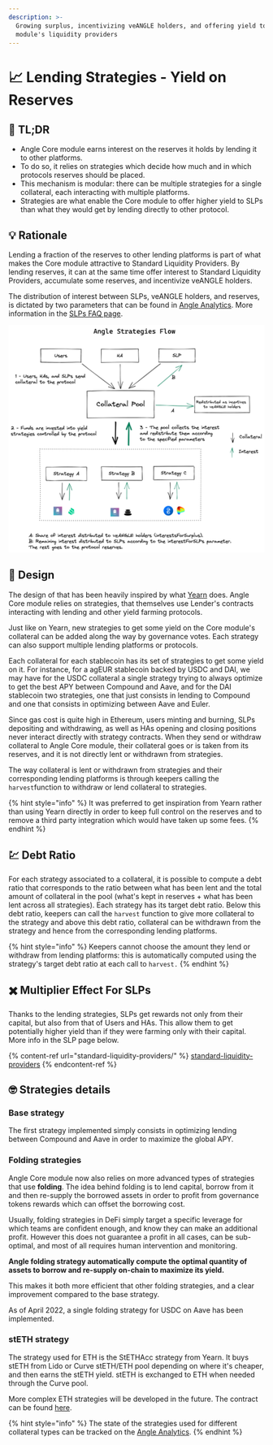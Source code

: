 ```yaml
---
description: >-
  Growing surplus, incentivizing veANGLE holders, and offering yield to the Core
  module's liquidity providers
---
```


# 📈 Lending Strategies - Yield on Reserves

## 🔎 TL;DR

* Angle Core module earns interest on the reserves it holds by lending it to other platforms.
* To do so, it relies on strategies which decide how much and in which protocols reserves should be placed.
* This mechanism is modular: there can be multiple strategies for a single collateral, each interacting with multiple platforms.
* Strategies are what enable the Core module to offer higher yield to SLPs than what they would get by lending directly to other protocol.

## 💡 Rationale

Lending a fraction of the reserves to other lending platforms is part of what makes the Core module attractive to Standard Liquidity Providers. By lending reserves, it can at the same time offer interest to Standard Liquidity Providers, accumulate some reserves, and incentivize veANGLE holders.

The distribution of interest between SLPs, veANGLE holders, and reserves, is dictated by two parameters that can be found in [Angle Analytics](https://analytics.angle.money). More information in the [SLPs FAQ page](standard-liquidity-providers/faq-slps.md#do-slps-get-all-transaction-fees-and-lending-returns-from-the-protocol).

![](../.gitbook/assets/angle-strategies-flow.png)

## 🎨 Design

The design of that has been heavily inspired by what [Yearn](https://yearn.finance) does. Angle Core module relies on strategies, that themselves use Lender's contracts interacting with lending and other yield farming protocols.

Just like on Yearn, new strategies to get some yield on the Core module's collateral can be added along the way by governance votes. Each strategy can also support multiple lending platforms or protocols.

Each collateral for each stablecoin has its set of strategies to get some yield on it. For instance, for a agEUR stablecoin backed by USDC and DAI, we may have for the USDC collateral a single strategy trying to always optimize to get the best APY between Compound and Aave, and for the DAI stablecoin two strategies, one that just consists in lending to Compound and one that consists in optimizing between Aave and Euler.

Since gas cost is quite high in Ethereum, users minting and burning, SLPs depositing and withdrawing, as well as HAs opening and closing positions never interact directly with strategy contracts. When they send or withdraw collateral to Angle Core module, their collateral goes or is taken from its reserves, and it is not directly lent or withdrawn from strategies.

The way collateral is lent or withdrawn from strategies and their corresponding lending platforms is through keepers calling the `harvest`function to withdraw or lend collateral to strategies.

{% hint style="info" %}
It was preferred to get inspiration from Yearn rather than using Yearn directly in order to keep full control on the reserves and to remove a third party integration which would have taken up some fees.
{% endhint %}

## 💹 Debt Ratio

For each strategy associated to a collateral, it is possible to compute a debt ratio that corresponds to the ratio between what has been lent and the total amount of collateral in the pool (what's kept in reserves + what has been lent across all strategies). Each strategy has its target debt ratio. Below this debt ratio, keepers can call the `harvest` function to give more collateral to the strategy and above this debt ratio, collateral can be withdrawn from the strategy and hence from the corresponding lending platforms.

{% hint style="info" %}
Keepers cannot choose the amount they lend or withdraw from lending platforms: this is automatically computed using the strategy's target debt ratio at each call to `harvest.`
{% endhint %}

## ✖️ Multiplier Effect For SLPs

Thanks to the lending strategies, SLPs get rewards not only from their capital, but also from that of Users and HAs. This allow them to get potentially higher yield than if they were farming only with their capital. More info in the SLP page below.

{% content-ref url="standard-liquidity-providers/" %}
[standard-liquidity-providers](standard-liquidity-providers/)
{% endcontent-ref %}

## 🤓 Strategies details

### Base strategy

The first strategy implemented simply consists in optimizing lending between Compound and Aave in order to maximize the global APY.

### Folding strategies

Angle Core module now also relies on more advanced types of strategies that use **folding**. The idea behind folding is to lend capital, borrow from it and then re-supply the borrowed assets in order to profit from governance tokens rewards which can offset the borrowing cost.

Usually, folding strategies in DeFi simply target a specific leverage for which teams are confident enough, and know they can make an additional profit. However this does not guarantee a profit in all cases, can be sub-optimal, and most of all requires human intervention and monitoring.

**Angle folding strategy automatically compute the optimal quantity of assets to borrow and re-supply on-chain to maximize its yield.**

This makes it both more efficient that other folding strategies, and a clear improvement compared to the base strategy.

As of April 2022, a single folding strategy for USDC on Aave has been implemented.

### stETH strategy

The strategy used for ETH is the StETHAcc strategy from Yearn. It buys stETH from Lido or Curve stETH/ETH pool depending on where it's cheaper, and then earns the stETH yield. stETH is exchanged to ETH when needed through the Curve pool.

More complex ETH strategies will be developed in the future. The contract can be found [here](https://github.com/AngleProtocol/angle-core/blob/main/contracts/strategies/StrategyStETHAcc.sol).

{% hint style="info" %}
The state of the strategies used for different collateral types can be tracked on the [Angle Analytics](https://analytics.angle.money).
{% endhint %}